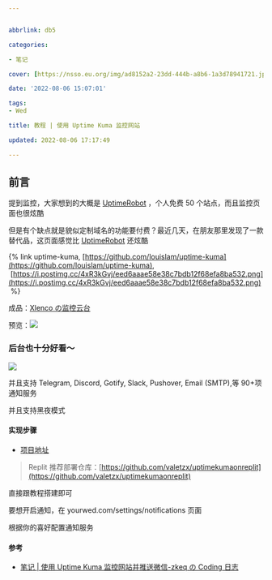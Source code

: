 ```yaml
---


abbrlink: db5

categories:

- 笔记

cover: [https://nsso.eu.org/img/ad8152a2-23dd-444b-a8b6-1a3d78941721.jpeg](https://nsso.eu.org/img/ad8152a2-23dd-444b-a8b6-1a3d78941721.jpeg)

date: '2022-08-06 15:07:01'

tags:
- Wed

title: 教程 | 使用 Uptime Kuma 监控网站

updated: 2022-08-06 17:17:49

---
```


## 前言

提到监控，大家想到的大概是 [UptimeRobot](https://uptimerobot.com/) ，个人免费 50 个站点，而且监控页面也很炫酷

但是有个缺点就是貌似定制域名的功能要付费？最近几天，在朋友那里发现了一款替代品，这页面感觉比 [UptimeRobot](https://uptimerobot.com/) 还炫酷

{% link uptime-kuma, [https://github.com/louislam/uptime-kuma](https://github.com/louislam/uptime-kuma),  [https://i.postimg.cc/4xR3kGvj/eed6aaae58e38c7bdb12f68efa8ba532.png](https://i.postimg.cc/4xR3kGvj/eed6aaae58e38c7bdb12f68efa8ba532.png)  %}

成品：[Xlenco の监控云台](https://uptime.xilej.repl.co/status/xlenco)

预览：![](https://nsso.eu.org/img/ff6946fc-cb28-43cc-b357-0f2b3a84d3d0.jpeg#alt=)

### 后台也十分好看～

![](https://nsso.eu.org/img/dcf48529-6a1c-46dc-b2f0-12afc5f3008b.jpeg#alt=)

并且支持 Telegram, Discord, Gotify, Slack, Pushover, Email (SMTP),等 90+项通知服务

并且支持黑夜模式

#### 实现步骤

- [项目地址](https://github.com/louislam/uptime-kuma)

> Replit 推荐部署仓库：[https://github.com/valetzx/uptimekumaonreplit](https://github.com/valetzx/uptimekumaonreplit)

直接跟教程搭建即可

要想开启通知，在 yourwed.com/settings/notifications 页面

根据你的喜好配置通知服务

#### 参考

- [笔记 | 使用 Uptime Kuma 监控网站并推送微信-zkeq の Coding 日志](https://icodeq.com/2022/3b048b84e37d/)
